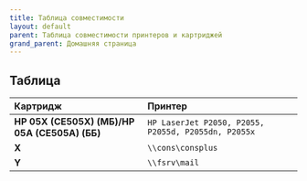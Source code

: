 ```yaml
---
title: Таблица совместимости
layout: default
parent: Таблица совместимости принтеров и картриджей
grand_parent: Домашняя страница
---
```


## Таблица

| Картридж            | Принтер                                             |
| :------------------ | :-------------------------------------------------- |
| **HP 05X (CE505X) (МБ)/HP 05A (CE505A) (ББ)** | `HP LaserJet P2050, P2055, P2055d, P2055dn, P2055x` |
| **X**               | `\\cons\consplus`                                   |
| **Y**               | `\\fsrv\mail`                                       |
